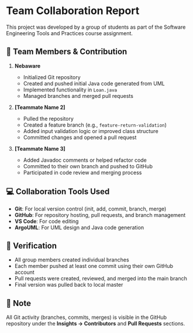 # Team Collaboration Report

This project was developed by a group of students as part of the Software Engineering Tools and Practices course assignment.

## 👥 Team Members & Contribution

1. **Nebaware**  
   - Initialized Git repository  
   - Created and pushed initial Java code generated from UML  
   - Implemented functionality in `Loan.java`  
   - Managed branches and merged pull requests  

2. **[Teammate Name 2]**  
   - Pulled the repository  
   - Created a feature branch (e.g., `feature-return-validation`)  
   - Added input validation logic or improved class structure  
   - Committed changes and opened a pull request  

3. **[Teammate Name 3]**  
   - Added Javadoc comments or helped refactor code  
   - Committed to their own branch and pushed to GitHub  
   - Participated in code review and merging process  

## 💻 Collaboration Tools Used

- **Git**: For local version control (init, add, commit, branch, merge)
- **GitHub**: For repository hosting, pull requests, and branch management
- **VS Code**: For code editing
- **ArgoUML**: For UML design and Java code generation

## 🧪 Verification

- All group members created individual branches
- Each member pushed at least one commit using their own GitHub account
- Pull requests were created, reviewed, and merged into the main branch
- Final version was pulled back to local master

## 📌 Note

All Git activity (branches, commits, merges) is visible in the GitHub repository under the **Insights → Contributors** and **Pull Requests** sections.
